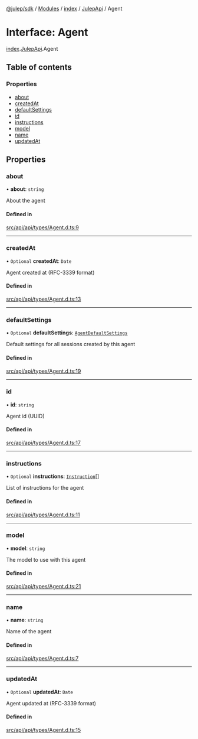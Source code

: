 [@julep/sdk](../README.md) / [Modules](../modules.md) / [index](../modules/index.md) / [JulepApi](../modules/index.JulepApi.md) / Agent

# Interface: Agent

[index](../modules/index.md).[JulepApi](../modules/index.JulepApi.md).Agent

## Table of contents

### Properties

- [about](index.JulepApi.Agent.md#about)
- [createdAt](index.JulepApi.Agent.md#createdat)
- [defaultSettings](index.JulepApi.Agent.md#defaultsettings)
- [id](index.JulepApi.Agent.md#id)
- [instructions](index.JulepApi.Agent.md#instructions)
- [model](index.JulepApi.Agent.md#model)
- [name](index.JulepApi.Agent.md#name)
- [updatedAt](index.JulepApi.Agent.md#updatedat)

## Properties

### about

• **about**: `string`

About the agent

#### Defined in

[src/api/api/types/Agent.d.ts:9](https://github.com/julep-ai/monorepo/blob/8b1493a/sdks/js/src/api/api/types/Agent.d.ts#L9)

___

### createdAt

• `Optional` **createdAt**: `Date`

Agent created at (RFC-3339 format)

#### Defined in

[src/api/api/types/Agent.d.ts:13](https://github.com/julep-ai/monorepo/blob/8b1493a/sdks/js/src/api/api/types/Agent.d.ts#L13)

___

### defaultSettings

• `Optional` **defaultSettings**: [`AgentDefaultSettings`](index.JulepApi.AgentDefaultSettings.md)

Default settings for all sessions created by this agent

#### Defined in

[src/api/api/types/Agent.d.ts:19](https://github.com/julep-ai/monorepo/blob/8b1493a/sdks/js/src/api/api/types/Agent.d.ts#L19)

___

### id

• **id**: `string`

Agent id (UUID)

#### Defined in

[src/api/api/types/Agent.d.ts:17](https://github.com/julep-ai/monorepo/blob/8b1493a/sdks/js/src/api/api/types/Agent.d.ts#L17)

___

### instructions

• `Optional` **instructions**: [`Instruction`](index.JulepApi.Instruction.md)[]

List of instructions for the agent

#### Defined in

[src/api/api/types/Agent.d.ts:11](https://github.com/julep-ai/monorepo/blob/8b1493a/sdks/js/src/api/api/types/Agent.d.ts#L11)

___

### model

• **model**: `string`

The model to use with this agent

#### Defined in

[src/api/api/types/Agent.d.ts:21](https://github.com/julep-ai/monorepo/blob/8b1493a/sdks/js/src/api/api/types/Agent.d.ts#L21)

___

### name

• **name**: `string`

Name of the agent

#### Defined in

[src/api/api/types/Agent.d.ts:7](https://github.com/julep-ai/monorepo/blob/8b1493a/sdks/js/src/api/api/types/Agent.d.ts#L7)

___

### updatedAt

• `Optional` **updatedAt**: `Date`

Agent updated at (RFC-3339 format)

#### Defined in

[src/api/api/types/Agent.d.ts:15](https://github.com/julep-ai/monorepo/blob/8b1493a/sdks/js/src/api/api/types/Agent.d.ts#L15)
